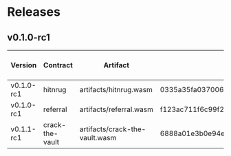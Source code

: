 # Releases

## v0.1.0-rc1

| Version    | Contract       | Artifact                      | Checksum                                                         | Audit | Code ID Testnet | Code ID Mainnet |
|------------|----------------|-------------------------------|------------------------------------------------------------------|-------|------------------|-----------------|
| v0.1.0-rc1 | hitnrug        | artifacts/hitnrug.wasm         | 0335a35fa037006e1eb97faefa17d37af275a20a671c300d7ba97b4f5ca615aa | NONE  |          3809        |                 |
| v0.1.0-rc1 | referral       | artifacts/referral.wasm        | f123ac711f6c99f2c874f0369327fe630c9e249106ecdceb25ee6d962f7acf85 | NONE  |       3806           |                 |
| v0.1.1-rc1 | crack-the-vault      | artifacts/crack-the-vault.wasm        | 6888a01e3b0e94e2d0e5285195feabb91762f79e2bf39a3cea65ffbf5c1f923b | NONE  |                  |                 |
